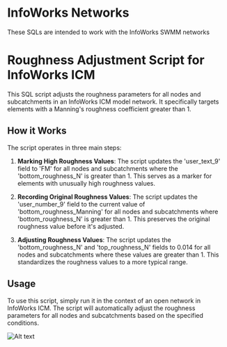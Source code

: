 # InfoWorks Networks
These SQLs are intended to work with the InfoWorks SWMM networks

# Roughness Adjustment Script for InfoWorks ICM

This SQL script adjusts the roughness parameters for all nodes and subcatchments in an InfoWorks ICM model network. It specifically targets elements with a Manning's roughness coefficient greater than 1.

## How it Works

The script operates in three main steps:

1. **Marking High Roughness Values**: The script updates the 'user_text_9' field to 'FM' for all nodes and subcatchments where the 'bottom_roughness_N' is greater than 1. This serves as a marker for elements with unusually high roughness values.

2. **Recording Original Roughness Values**: The script updates the 'user_number_9' field to the current value of 'bottom_roughness_Manning' for all nodes and subcatchments where 'bottom_roughness_N' is greater than 1. This preserves the original roughness value before it's adjusted.

3. **Adjusting Roughness Values**: The script updates the 'bottom_roughness_N' and 'top_roughness_N' fields to 0.014 for all nodes and subcatchments where these values are greater than 1. This standardizes the roughness values to a more typical range.

## Usage

To use this script, simply run it in the context of an open network in InfoWorks ICM. The script will automatically adjust the roughness parameters for all nodes and subcatchments based on the specified conditions.

![Alt text](image.png)